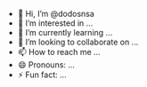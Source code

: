 - 👋 Hi, I’m @dodosnsa
- 👀 I’m interested in ...
- 🌱 I’m currently learning ...
- 💞️ I’m looking to collaborate on ...
- 📫 How to reach me ...
- 😄 Pronouns: ...
- ⚡ Fun fact: ...

<!---
dodosnsa/dodosnsa is a ✨ special ✨ repository because its `README.md` (this file) appears on your GitHub profile.
You can click the Preview link to take a look at your changes.
--->
